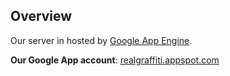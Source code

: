 ## Overview ##
Our server in hosted by [Google App Engine](http://code.google.com/appengine/docs/java/overview.html).

**Our Google App account**: [realgraffiti.appspot.com](http://realgraffiti.appspot.com)